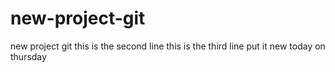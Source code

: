
# new-project-git
new project git
this is the second line
this is the third line put it new today on thursday 
